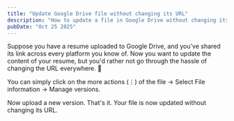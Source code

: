 ```yaml
---
title: "Update Google Drive file without changing its URL"
description: "How to update a file in Google Drive without changing its, so you don’t have to update it everywhere else."
pubDate: "Oct 25 2025"
---
```


Suppose you have a resume uploaded to Google Drive, and you've shared its link across every platform you know of. Now you want to update the content of your resume, but you'd rather not go through the hassle of changing the URL everywhere. 🫠

You can simply click on the more actions (⋮) of the file -> Select File information -> Manage versions.

Now upload a new version. That's it. Your file is now updated without changing its URL.
